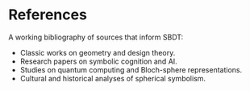 # References

A working bibliography of sources that inform SBDT:

- Classic works on geometry and design theory.
- Research papers on symbolic cognition and AI.
- Studies on quantum computing and Bloch-sphere representations.
- Cultural and historical analyses of spherical symbolism.
